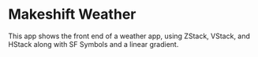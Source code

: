 #  Makeshift Weather
This app shows the front end of a weather app, using ZStack, VStack, and HStack along with SF Symbols and a linear gradient.
